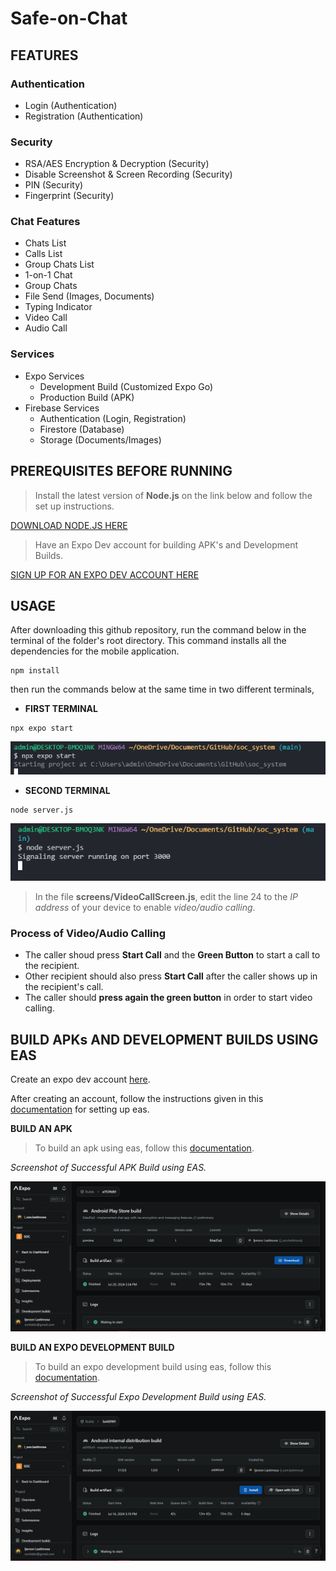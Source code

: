 # Safe-on-Chat 
<!-- ![developer](https://img.shields.io/badge/Developed%20By%20%3A-Ijerson%20Lastimosa-green) -->

## FEATURES

### Authentication
* Login (Authentication)
* Registration (Authentication)

### Security
* RSA/AES Encryption & Decryption (Security)
* Disable Screenshot & Screen Recording (Security)
* PIN (Security)
* Fingerprint (Security)

### Chat Features
* Chats List
* Calls List
* Group Chats List
* 1-on-1 Chat 
* Group Chats
* File Send (Images, Documents)
* Typing Indicator
* Video Call 
* Audio Call

### Services
* Expo Services
    * Development Build (Customized Expo Go)
    * Production Build (APK)
* Firebase Services 
    * Authentication (Login, Registration) 
    * Firestore (Database)
    * Storage (Documents/Images)


## PREREQUISITES BEFORE RUNNING 
> Install the latest version of __Node.js__ on the link below and follow the set up instructions.

[DOWNLOAD NODE.JS HERE](https://nodejs.org/en/download/prebuilt-binaries)

> Have an Expo Dev account for building APK's and Development Builds.

[SIGN UP FOR AN EXPO DEV ACCOUNT HERE](http://expo.dev/)

## USAGE
After downloading this github repository, run the command below in the terminal of the folder's root directory. This command installs all the dependencies for the mobile application.

```
npm install
```

then run the commands below at the same time in two different terminals,


- __FIRST TERMINAL__
```
npx expo start
```
![npx expo start demo](assets/image-2.png)

- __SECOND TERMINAL__

```
node server.js
```
![node server.js demo](assets/image-3.png)

>In the file __screens/VideoCallScreen.js__, edit the line 24 to the _IP address_ of your device to enable _video/audio calling_.

### Process of Video/Audio Calling 
- The caller shoud press __Start Call__ and the __Green Button__ to start a call to the recipient.
- Other recipient should also press __Start Call__ after the caller shows up in the recipient's call.
- The caller should __press again the green button__ in order to start video calling.

## BUILD APKs AND DEVELOPMENT BUILDS USING EAS
Create an expo dev account [here](http://expo.dev/).

After creating an account, follow the instructions given in this [documentation](https://docs.expo.dev/build/setup/) for setting up eas.

__BUILD AN APK__
> To build an apk using eas, follow this [documentation](https://docs.expo.dev/build-reference/apk/).

_Screenshot of Successful APK Build using EAS._

![Screenshot of Successful APK Build using EAS](assets/image.png)

__BUILD AN EXPO DEVELOPMENT BUILD__
> To build an expo development build using eas, follow this [documentation](https://docs.expo.dev/develop/development-builds/create-a-build/).

_Screenshot of Successful Expo Development Build using EAS._

![Screenshot of Successful Expo Development Build using EAS](assets/image-1.png)